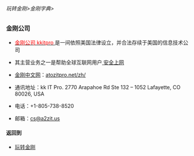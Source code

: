 ###### 玩转金刚>金刚字典>
### 金刚公司

- [<font color="Red"> 金刚公司 kkitpro </font>](https://github.com/a2zitpro/web/blob/master/a2zitpro.md)是一间依照美国法律设立，并合法存续于美国的信息技术公司
- 其主营业务之一是帮助全球互联网用户[ 安全上网 ](https://github.com/a2zitpro/web/blob/master/valueofkkproducts&services.md)

- [金刚中文网](https://github.com/a2zitpro/web/blob/master/kksitecn.md)：[atozitpro.net/zh/](https://www.atozitpro.net/zh/)
- 通讯地址：kk IT Pro.
2770 Arapahoe Rd Ste 132 – 1052
Lafayette, CO 80026, USA
- 电话：+1-805-738-8520
- 邮箱：cs@a2zit.us

#### 返回到

- [玩转金刚](https://github.com/a2zitpro/web/blob/master/LadderFree/main.md)

